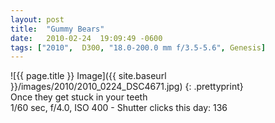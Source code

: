 ```yaml
---
layout: post
title:  "Gummy Bears"
date:   2010-02-24  19:09:49 -0600
tags: ["2010",  D300, "18.0-200.0 mm f/3.5-5.6", Genesis]
---
```

![{{ page.title }} Image]({{ site.baseurl }}/images/2010/2010_0224_DSC4671.jpg)
{: .prettyprint}  
Once they get stuck in your teeth  
1/60 sec, f/4.0, ISO 400 - Shutter clicks this day: 136
